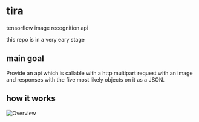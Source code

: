 # tira
tensorflow image recognition api

this repo is in a very eary stage 

## main goal
Provide an api which is callable with a http multipart request with an image and responses with the five most likely objects on it as a JSON.

## how it works

![Overview](/tira.png)
